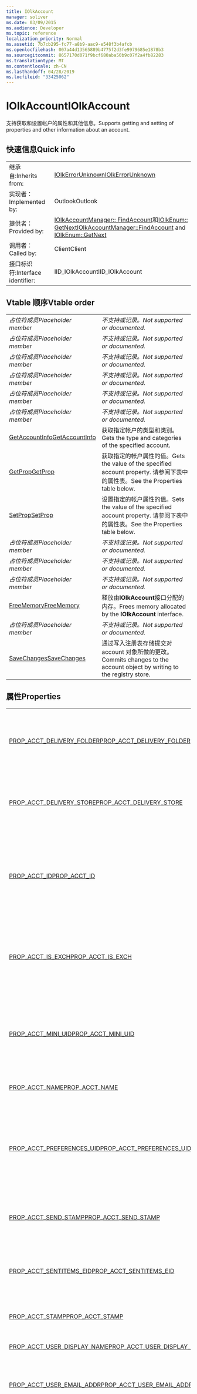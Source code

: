 ```yaml
---
title: IOlkAccount
manager: soliver
ms.date: 03/09/2015
ms.audience: Developer
ms.topic: reference
localization_priority: Normal
ms.assetid: 7b7cb295-fc77-a8b9-aac9-e548f3b4afcb
ms.openlocfilehash: 007a44d13565889b4775f2d3fe9979685e1878b3
ms.sourcegitcommit: 8657170d071f9bcf680aba50b9c07f2a4fb82283
ms.translationtype: MT
ms.contentlocale: zh-CN
ms.lasthandoff: 04/28/2019
ms.locfileid: "33425062"
---
```

# <a name="iolkaccount"></a><span data-ttu-id="65857-102">IOlkAccount</span><span class="sxs-lookup"><span data-stu-id="65857-102">IOlkAccount</span></span>

<span data-ttu-id="65857-103">支持获取和设置帐户的属性和其他信息。</span><span class="sxs-lookup"><span data-stu-id="65857-103">Supports getting and setting of properties and other information about an account.</span></span>
  
## <a name="quick-info"></a><span data-ttu-id="65857-104">快速信息</span><span class="sxs-lookup"><span data-stu-id="65857-104">Quick info</span></span>

|||
|:-----|:-----|
|<span data-ttu-id="65857-105">继承自:</span><span class="sxs-lookup"><span data-stu-id="65857-105">Inherits from:</span></span>  <br/> |[<span data-ttu-id="65857-106">IOlkErrorUnknown</span><span class="sxs-lookup"><span data-stu-id="65857-106">IOlkErrorUnknown</span></span>](iolkerrorunknown.md) <br/> |
|<span data-ttu-id="65857-107">实现者：</span><span class="sxs-lookup"><span data-stu-id="65857-107">Implemented by:</span></span>  <br/> |<span data-ttu-id="65857-108">Outlook</span><span class="sxs-lookup"><span data-stu-id="65857-108">Outlook</span></span>  <br/> |
|<span data-ttu-id="65857-109">提供者：</span><span class="sxs-lookup"><span data-stu-id="65857-109">Provided by:</span></span>  <br/> |<span data-ttu-id="65857-110">[IOlkAccountManager:: FindAccount](iolkaccountmanager-findaccount.md)和[IOlkEnum:: GetNext](iolkenum-getnext.md)</span><span class="sxs-lookup"><span data-stu-id="65857-110">[IOlkAccountManager::FindAccount](iolkaccountmanager-findaccount.md) and [IOlkEnum::GetNext](iolkenum-getnext.md)</span></span> <br/> |
|<span data-ttu-id="65857-111">调用者：</span><span class="sxs-lookup"><span data-stu-id="65857-111">Called by:</span></span>  <br/> |<span data-ttu-id="65857-112">Client</span><span class="sxs-lookup"><span data-stu-id="65857-112">Client</span></span>  <br/> |
|<span data-ttu-id="65857-113">接口标识符:</span><span class="sxs-lookup"><span data-stu-id="65857-113">Interface identifier:</span></span>  <br/> |<span data-ttu-id="65857-114">IID_IOlkAccount</span><span class="sxs-lookup"><span data-stu-id="65857-114">IID_IOlkAccount</span></span>  <br/> |
   
## <a name="vtable-order"></a><span data-ttu-id="65857-115">Vtable 顺序</span><span class="sxs-lookup"><span data-stu-id="65857-115">Vtable order</span></span>

|||
|:-----|:-----|
| <span data-ttu-id="65857-116">*占位符成员*</span><span class="sxs-lookup"><span data-stu-id="65857-116">*Placeholder member*</span></span>  <br/> | <span data-ttu-id="65857-117">*不支持或记录。*</span><span class="sxs-lookup"><span data-stu-id="65857-117">*Not supported or documented.*</span></span>  <br/> |
| <span data-ttu-id="65857-118">*占位符成员*</span><span class="sxs-lookup"><span data-stu-id="65857-118">*Placeholder member*</span></span>  <br/> | <span data-ttu-id="65857-119">*不支持或记录。*</span><span class="sxs-lookup"><span data-stu-id="65857-119">*Not supported or documented.*</span></span>  <br/> |
| <span data-ttu-id="65857-120">*占位符成员*</span><span class="sxs-lookup"><span data-stu-id="65857-120">*Placeholder member*</span></span>  <br/> | <span data-ttu-id="65857-121">*不支持或记录。*</span><span class="sxs-lookup"><span data-stu-id="65857-121">*Not supported or documented.*</span></span>  <br/> |
| <span data-ttu-id="65857-122">*占位符成员*</span><span class="sxs-lookup"><span data-stu-id="65857-122">*Placeholder member*</span></span>  <br/> | <span data-ttu-id="65857-123">*不支持或记录。*</span><span class="sxs-lookup"><span data-stu-id="65857-123">*Not supported or documented.*</span></span>  <br/> |
| <span data-ttu-id="65857-124">*占位符成员*</span><span class="sxs-lookup"><span data-stu-id="65857-124">*Placeholder member*</span></span>  <br/> | <span data-ttu-id="65857-125">*不支持或记录。*</span><span class="sxs-lookup"><span data-stu-id="65857-125">*Not supported or documented.*</span></span>  <br/> |
| <span data-ttu-id="65857-126">*占位符成员*</span><span class="sxs-lookup"><span data-stu-id="65857-126">*Placeholder member*</span></span>  <br/> | <span data-ttu-id="65857-127">*不支持或记录。*</span><span class="sxs-lookup"><span data-stu-id="65857-127">*Not supported or documented.*</span></span>  <br/> |
|[<span data-ttu-id="65857-128">GetAccountInfo</span><span class="sxs-lookup"><span data-stu-id="65857-128">GetAccountInfo</span></span>](iolkaccount-getaccountinfo.md) <br/> |<span data-ttu-id="65857-129">获取指定帐户的类型和类别。</span><span class="sxs-lookup"><span data-stu-id="65857-129">Gets the type and categories of the specified account.</span></span>  <br/> |
|[<span data-ttu-id="65857-130">GetProp</span><span class="sxs-lookup"><span data-stu-id="65857-130">GetProp</span></span>](iolkaccount-getprop.md) <br/> |<span data-ttu-id="65857-131">获取指定的帐户属性的值。</span><span class="sxs-lookup"><span data-stu-id="65857-131">Gets the value of the specified account property.</span></span> <span data-ttu-id="65857-132">请参阅下表中的属性表。</span><span class="sxs-lookup"><span data-stu-id="65857-132">See the Properties table below.</span></span>  <br/> |
|[<span data-ttu-id="65857-133">SetProp</span><span class="sxs-lookup"><span data-stu-id="65857-133">SetProp</span></span>](iolkaccount-setprop.md) <br/> |<span data-ttu-id="65857-134">设置指定的帐户属性的值。</span><span class="sxs-lookup"><span data-stu-id="65857-134">Sets the value of the specified account property.</span></span> <span data-ttu-id="65857-135">请参阅下表中的属性表。</span><span class="sxs-lookup"><span data-stu-id="65857-135">See the Properties table below.</span></span>  <br/> |
| <span data-ttu-id="65857-136">*占位符成员*</span><span class="sxs-lookup"><span data-stu-id="65857-136">*Placeholder member*</span></span>  <br/> | <span data-ttu-id="65857-137">*不支持或记录。*</span><span class="sxs-lookup"><span data-stu-id="65857-137">*Not supported or documented.*</span></span>  <br/> |
| <span data-ttu-id="65857-138">*占位符成员*</span><span class="sxs-lookup"><span data-stu-id="65857-138">*Placeholder member*</span></span>  <br/> | <span data-ttu-id="65857-139">*不支持或记录。*</span><span class="sxs-lookup"><span data-stu-id="65857-139">*Not supported or documented.*</span></span>  <br/> |
| <span data-ttu-id="65857-140">*占位符成员*</span><span class="sxs-lookup"><span data-stu-id="65857-140">*Placeholder member*</span></span>  <br/> | <span data-ttu-id="65857-141">*不支持或记录。*</span><span class="sxs-lookup"><span data-stu-id="65857-141">*Not supported or documented.*</span></span>  <br/> |
|[<span data-ttu-id="65857-142">FreeMemory</span><span class="sxs-lookup"><span data-stu-id="65857-142">FreeMemory</span></span>](iolkaccount-freememory.md) <br/> |<span data-ttu-id="65857-143">释放由**IOlkAccount**接口分配的内存。</span><span class="sxs-lookup"><span data-stu-id="65857-143">Frees memory allocated by the **IOlkAccount** interface.</span></span>  <br/> |
| <span data-ttu-id="65857-144">*占位符成员*</span><span class="sxs-lookup"><span data-stu-id="65857-144">*Placeholder member*</span></span>  <br/> | <span data-ttu-id="65857-145">*不支持或记录。*</span><span class="sxs-lookup"><span data-stu-id="65857-145">*Not supported or documented.*</span></span>  <br/> |
|[<span data-ttu-id="65857-146">SaveChanges</span><span class="sxs-lookup"><span data-stu-id="65857-146">SaveChanges</span></span>](iolkaccount-savechanges.md) <br/> |<span data-ttu-id="65857-147">通过写入注册表存储提交对 account 对象所做的更改。</span><span class="sxs-lookup"><span data-stu-id="65857-147">Commits changes to the account object by writing to the registry store.</span></span>  <br/> |
   
## <a name="properties"></a><span data-ttu-id="65857-148">属性</span><span class="sxs-lookup"><span data-stu-id="65857-148">Properties</span></span>

|||
|:-----|:-----|
|[<span data-ttu-id="65857-149">PROP_ACCT_DELIVERY_FOLDER</span><span class="sxs-lookup"><span data-stu-id="65857-149">PROP_ACCT_DELIVERY_FOLDER</span></span>](prop_acct_delivery_folder.md) <br/> |<span data-ttu-id="65857-150">表示该帐户的默认送达文件夹的条目 ID。</span><span class="sxs-lookup"><span data-stu-id="65857-150">Represents the Entry ID of the default delivery folder for the account.</span></span>  <br/> |
|[<span data-ttu-id="65857-151">PROP_ACCT_DELIVERY_STORE</span><span class="sxs-lookup"><span data-stu-id="65857-151">PROP_ACCT_DELIVERY_STORE</span></span>](prop_acct_delivery_store.md) <br/> |<span data-ttu-id="65857-152">代表帐户的默认传递存储的条目 ID。</span><span class="sxs-lookup"><span data-stu-id="65857-152">Represents the Entry ID of the default delivery store for the account.</span></span>  <br/> |
|[<span data-ttu-id="65857-153">PROP_ACCT_ID</span><span class="sxs-lookup"><span data-stu-id="65857-153">PROP_ACCT_ID</span></span>](prop_acct_id.md) <br/> |<span data-ttu-id="65857-154">返回 outlook 2000 和早期版本的 outlook 中的帐户标识符。</span><span class="sxs-lookup"><span data-stu-id="65857-154">Returns the account identifier in Outlook 2000 and earlier versions of Outlook.</span></span>  <br/> |
|[<span data-ttu-id="65857-155">PROP_ACCT_IS_EXCH</span><span class="sxs-lookup"><span data-stu-id="65857-155">PROP_ACCT_IS_EXCH</span></span>](prop_acct_is_exch.md) <br/> |<span data-ttu-id="65857-156">如果帐户是 Microsoft Exchange 帐户, 则为 True。</span><span class="sxs-lookup"><span data-stu-id="65857-156">True if the account is a Microsoft Exchange account.</span></span>  <br/> |
|[<span data-ttu-id="65857-157">PROP_ACCT_MINI_UID</span><span class="sxs-lookup"><span data-stu-id="65857-157">PROP_ACCT_MINI_UID</span></span>](prop_acct_mini_uid.md) <br/> |<span data-ttu-id="65857-158">从 outlook 2002 起, 返回 outlook 版本中的帐户标识符。</span><span class="sxs-lookup"><span data-stu-id="65857-158">Returns the account identifier in versions of Outlook since Outlook 2002.</span></span>  <br/> |
|[<span data-ttu-id="65857-159">PROP_ACCT_NAME</span><span class="sxs-lookup"><span data-stu-id="65857-159">PROP_ACCT_NAME</span></span>](prop_acct_name.md) <br/> |<span data-ttu-id="65857-160">返回帐户名称。</span><span class="sxs-lookup"><span data-stu-id="65857-160">Returns the account name.</span></span>  <br/> |
|[<span data-ttu-id="65857-161">PROP_ACCT_PREFERENCES_UID</span><span class="sxs-lookup"><span data-stu-id="65857-161">PROP_ACCT_PREFERENCES_UID</span></span>](prop_acct_preferences_uid.md) <br/> |<span data-ttu-id="65857-162">检索存储帐户首选项的 "配置文件" 部分的唯一标识符 (UID)。</span><span class="sxs-lookup"><span data-stu-id="65857-162">Retrieves the unique identifier (UID) for the profile section that stores the account preferences.</span></span>  <br/> |
|[<span data-ttu-id="65857-163">PROP_ACCT_SEND_STAMP</span><span class="sxs-lookup"><span data-stu-id="65857-163">PROP_ACCT_SEND_STAMP</span></span>](prop_acct_send_stamp.md) <br/> |<span data-ttu-id="65857-164">返回帐户 "send" 标记。</span><span class="sxs-lookup"><span data-stu-id="65857-164">Returns the account "send" stamp.</span></span>  <br/> |
|[<span data-ttu-id="65857-165">PROP_ACCT_SENTITEMS_EID</span><span class="sxs-lookup"><span data-stu-id="65857-165">PROP_ACCT_SENTITEMS_EID</span></span>](prop_acct_sentitems_eid.md) <br/> |<span data-ttu-id="65857-166">代表帐户的已发送项目的默认文件夹的条目 ID。</span><span class="sxs-lookup"><span data-stu-id="65857-166">Represents the Entry ID of the default folder for sent items for the account.</span></span>  <br/> |
|[<span data-ttu-id="65857-167">PROP_ACCT_STAMP</span><span class="sxs-lookup"><span data-stu-id="65857-167">PROP_ACCT_STAMP</span></span>](prop_acct_stamp.md) <br/> |<span data-ttu-id="65857-168">返回帐户戳。</span><span class="sxs-lookup"><span data-stu-id="65857-168">Returns the account stamp.</span></span>  <br/> |
|[<span data-ttu-id="65857-169">PROP_ACCT_USER_DISPLAY_NAME</span><span class="sxs-lookup"><span data-stu-id="65857-169">PROP_ACCT_USER_DISPLAY_NAME</span></span>](prop_acct_user_display_name.md) <br/> |<span data-ttu-id="65857-170">返回用户显示名称。</span><span class="sxs-lookup"><span data-stu-id="65857-170">Returns the user display name.</span></span>  <br/> |
|[<span data-ttu-id="65857-171">PROP_ACCT_USER_EMAIL_ADDR</span><span class="sxs-lookup"><span data-stu-id="65857-171">PROP_ACCT_USER_EMAIL_ADDR</span></span>](prop_acct_user_email_addr.md) <br/> |<span data-ttu-id="65857-172">指定帐户的电子邮件地址。</span><span class="sxs-lookup"><span data-stu-id="65857-172">Specifies the email address for the account.</span></span>  <br/> |
|[<span data-ttu-id="65857-173">PROP_MAPI_EMSMDB_UID</span><span class="sxs-lookup"><span data-stu-id="65857-173">PROP_MAPI_EMSMDB_UID</span></span>](prop_mapi_emsmdb_uid.md) <br/> |<span data-ttu-id="65857-174">表示包含 Exchange 帐户的 UID 的[ACCT_BIN](acct_bin.md)结构。</span><span class="sxs-lookup"><span data-stu-id="65857-174">Represents an [ACCT_BIN](acct_bin.md) structure that contains the UID of an Exchange account.</span></span>  <br/> |
|[<span data-ttu-id="65857-175">PROP_MAPI_IDENTITY_ENTRYID</span><span class="sxs-lookup"><span data-stu-id="65857-175">PROP_MAPI_IDENTITY_ENTRYID</span></span>](prop_mapi_identity_entryid.md) <br/> |<span data-ttu-id="65857-176">检索或设置帐户的通讯簿条目 ID。</span><span class="sxs-lookup"><span data-stu-id="65857-176">Retrieves or sets the address book entry ID for the account.</span></span>  <br/> |
|[<span data-ttu-id="65857-177">PROP_MAPI_TRANSPORT_FLAGS</span><span class="sxs-lookup"><span data-stu-id="65857-177">PROP_MAPI_TRANSPORT_FLAGS</span></span>](prop_mapi_transport_flags.md) <br/> |<span data-ttu-id="65857-178">表示 Microsoft Outlook 用于确定必要的同步任务并禁用该帐户不支持的用户界面 (UI) 元素的传输设置。</span><span class="sxs-lookup"><span data-stu-id="65857-178">Represents transport settings that Microsoft Outlook uses to determine the necessary synchronization tasks and to disable the user interface (UI) elements that the account does not support.</span></span>  <br/> |
   
## <a name="remarks"></a><span data-ttu-id="65857-179">说明</span><span class="sxs-lookup"><span data-stu-id="65857-179">Remarks</span></span>

<span data-ttu-id="65857-180">当您在枚举器中获取支持**IOlkAccount**和**IOlkEnum:: GetNext**的帐户时, **IOlkAccountManager:: FindAccount**将返回此接口。</span><span class="sxs-lookup"><span data-stu-id="65857-180">This interface is returned by **IOlkAccountManager::FindAccount** when searching for an account that supports **IOlkAccount** and **IOlkEnum::GetNext** when getting the next account in an enumerator.</span></span> 
  
## <a name="see-also"></a><span data-ttu-id="65857-181">另请参阅</span><span class="sxs-lookup"><span data-stu-id="65857-181">See also</span></span>

- [<span data-ttu-id="65857-182">有关帐户管理 API</span><span class="sxs-lookup"><span data-stu-id="65857-182">About the Account Management API</span></span>](about-the-account-management-api.md)  
- [<span data-ttu-id="65857-183">常量 （帐户管理 API）</span><span class="sxs-lookup"><span data-stu-id="65857-183">Constants (Account management API)</span></span>](constants-account-management-api.md)

